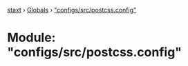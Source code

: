[staxt](../README.md) › [Globals](../globals.md) › ["configs/src/postcss.config"](_configs_src_postcss_config_.md)

# Module: "configs/src/postcss.config"


